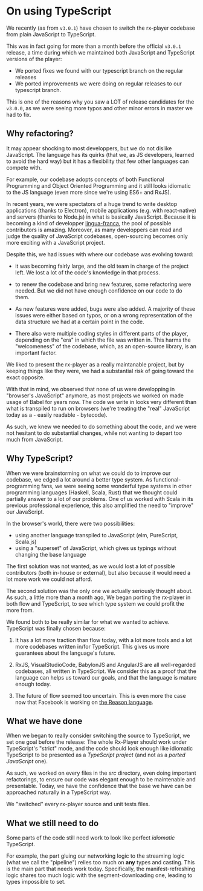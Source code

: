 # On using TypeScript ##########################################################

We recently (as from ``v3.0.1``) have chosen to switch the rx-player codebase
from plain JavaScript to TypeScript.

This was in fact going for more than a month before the official ``v3.0.1``
release, a time during which we maintained both JavaScript and TypeScript
versions of the player:
  - We ported fixes we found with our typescript branch on the regular releases
  - We ported improvements we were doing on regular releases to our typescript
    branch.

This is one of the reasons why you saw a LOT of release candidates for the
``v3.0.0``, as we were seeing more typos and other minor errors in master we had
to fix.



## Why refactoring? ############################################################

It may appear shocking to most developpers, but we do not dislike JavaScript.
The language has its quirks (that we, as JS developers, learned to avoid the
hard way) but it has a flexibility that few other languages can compete with.

For example, our codebase adopts concepts of both Functional Programming and
Object Oriented Programming and it still looks idiomatic to the JS language
(even more since we're using ES6+ and RxJS).

In recent years, we were spectators of a huge trend to write desktop
applications (thanks to Electron), mobile applications (e.g. with react-native)
and servers (thanks to Node.js) in what is basically JavaScript. Because it is
becoming a kind of developper
[lingua-franca](https://en.wikipedia.org/wiki/Lingua_franca), the pool of
possible contributors is amazing. Moreover, as many developpers can read and
judge the quality of JavaScript codebases, open-sourcing becomes only more
exciting with a JavaScript project.

Despite this, we had issues with where our codebase was evolving toward:

  - it was becoming fairly large, and the old team in charge of the project
    left. We lost a lot of the code's knowledge in that process.

  - to renew the codebase and bring new features, some refactoring were
    needed. But we did not have enough confidence on our code to do them.

  - As new features were added, bugs were also added.
    A majority of these issues were either based on typos, or on a wrong
    representation of the data structure we had at a certain point in the code.

  - There also were multiple coding styles in different parts of the player,
    depending on the "era" in which the file was written in.
    This harms the "welcomeness" of the codebase, which, as an open-source
    library, is an important factor.


We liked to present the rx-player as a really maintanable project, but by
keeping things like they were, we had a substantial risk of going toward the
exact opposite.

With that in mind, we observed that none of us were developping in "browser's
JavaScript" anymore, as most projects we worked on made usage of Babel for
years now.
The code we write in looks very different than what is transpiled to run on
browsers (we're treating the "real" JavaScript today as a - easily
readable - bytecode).

As such, we knew we needed to do something about the code, and we were not
hesitant to do substantial changes, while not wanting to depart too much from
JavaScript.



## Why TypeScript? #############################################################

When we were brainstorming on what we could do to improve our codebase, we edged
a lot around a better type system. As functional-programming fans, we were
seeing some wonderful type systems in other programming languages (Haskell,
Scala, Rust) that we thought could partially answer to a lot of our problems.
One of us worked with Scala in its previous professional experience, this also
amplified the need to "improve" our JavaScript.

In the browser's world, there were two possibilities:
  - using another language transpiled to JavaScript (elm, PureScript, Scala.js)
  - using a "superset" of JavaScript, which gives us typings without changing
    the base language

The first solution was not wanted, as we would lost a lot of possible
contributors (both in-house or external), but also because it would need a lot
more work we could not afford.

The second solution was the only one we actually seriously thought about.
As such, a little more than a month ago, We began porting the rx-player in both
flow and TypeScript, to see which type system we could profit the more from.

We found both to be really similar for what we wanted to achieve. TypeScript
was finally chosen because:

  1. It has a lot more traction than flow today, with a lot more tools and a lot
     more codebases written in/for TypeScript. This gives us more guarantees
     about the language's future.

  2. RxJS, VisualStudioCode, BabylonJS and AngularJS are all well-regarded
     codebases, all written in TypeScript. We consider this as a proof that the
     language can helps us toward our goals, and that the language is mature
     enough today.

  3. The future of flow seemed too uncertain. This is even more the case now
     that Facebook is working on [the Reason
     language](https://reasonml.github.io/).



## What we have done ###########################################################

When we began to really consider switching the source to TypeScript, we set one
goal before the release: The whole Rx-Player should work under TypeScript's
"strict" mode, and the code should look enough like idiomatic TypeScript to be
presented as a _TypeScript project_ (and not as a _ported JavaScript_ one).

As such, we worked on every files in the _src_ directory, even doing important
refactorings, to ensure our code was elegant enough to be maintenable and
presentable.
Today, we have the confidence that the base we have can be approached naturally
in a TypeScript way.

We "switched" every rx-player source and unit tests files.



## What we still need to do ####################################################

Some parts of the code still need work to look like perfect _idiomatic_
TypeScript.

For example, the part gluing our networking logic to the streaming logic (what
we call the "pipeline") relies too much on __any__ types and casting.
This is the main part that needs work today. Specifically, the
manifest-refreshing logic shares too much logic with the segment-downloading
one, leading to types impossible to set.
